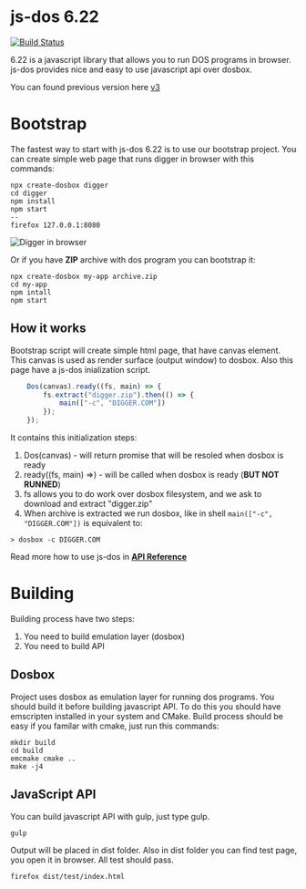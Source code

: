 js-dos 6.22
===========

[![Build Status](https://travis-ci.org/caiiiycuk/js-dos.svg?branch=6.22)](https://travis-ci.org/caiiiycuk/js-dos)

6.22 is a javascript library that allows you to run DOS programs in browser. js-dos provides nice and easy to use javascript api over dosbox.

You can found previous version here [v3](https://js-dos.com/index_v3.html)

Bootstrap
=========

The fastest way to start with js-dos 6.22 is to use our bootstrap project. You can create simple web page that runs
digger in browser with this commands:
```
npx create-dosbox digger
cd digger
npm install
npm start
--
firefox 127.0.0.1:8080
```

![Digger in browser](https://github.com/caiiiycuk/create-dosbox/raw/master/digger.gif)

Or if you have **ZIP** archive with dos program you can bootstrap it:
```
npx create-dosbox my-app archive.zip
cd my-app
npm intall
npm start
```

How it works
------------

Bootstrap script will create simple html page, that have canvas element. This canvas is used as render surface (output window) to dosbox. Also this page have a js-dos inialization script.

```javascript
    Dos(canvas).ready((fs, main) => {
        fs.extract("digger.zip").then(() => {
            main(["-c", "DIGGER.COM"])
        });
    });
```

It contains this initialization steps:

1. Dos(canvas) - will return promise that will be resoled when dosbox is ready
2. ready((fs, main) =>) - will be called when dosbox is ready (**BUT NOT RUNNED**)
3. fs allows you to do work over dosbox filesystem, and we ask to download and extract "digger.zip"
4. When archive is extracted we run dosbox, like in shell ```main(["-c", "DIGGER.COM"])``` is equivalent to:
```
> dosbox -c DIGGER.COM
```

Read more how to use js-dos in [**API Reference**](http://js-dos.com/6.22/6.22.7/docs/api/js-dos-ts/js-dos.html)

Building
========

Building process have two steps:

1. You need to build emulation layer (dosbox)
2. You need to build API

Dosbox
------
Project uses dosbox as emulation layer for running dos programs. You should build it before building javascript API. To do this you should have emscripten installed in your system and CMake. Build process should be easy if you familar with cmake, just run this commands:
```
mkdir build
cd build
emcmake cmake ..
make -j4
```

JavaScript API
--------------

You can build javascript API with gulp, just type gulp.
```
gulp
```

Output will be placed in dist folder. Also in dist folder you can find test page, you open it in browser. All test should pass.
```
firefox dist/test/index.html
```
